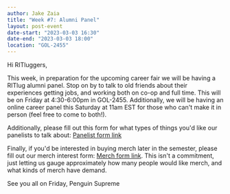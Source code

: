 ```yaml
---
author: Jake Zaia
title: "Week #7: Alumni Panel"
layout: post-event
date-start: "2023-03-03 16:30"
date-end: "2023-03-03 18:00"
location: "GOL-2455"
---
```


Hi RITluggers,

This week, in preparation for the upcoming career fair we will be having a RITlug alumni panel. Stop on by to talk to old friends about their experiences getting jobs, and working both on co-op and full time. This will be on Friday at 4:30-6:00pm in GOL-2455. Additionally, we will be having an online career panel this Saturday at 11am EST for those who can't make it in person (feel free to come to both!).

Additionally, please fill out this form for what types of things you'd like our panelists to talk about: [Panelist form link](https://pad.ryan77627.xyz/form/#/2/form/view/BgNAPNzjCkKi+Ihkftfij91bgLAjdWo3z61CCrBH2wc/)

Finally, if you'd be interested in buying merch later in the semester, please fill out our merch interest form: [Merch form link](https://forms.gle/K5BoHzqUeoLN5vAv6). This isn't a commitment, just letting us gauge approximately how many people would like merch, and what kinds of merch have demand.

See you all on Friday,
Penguin Supreme

